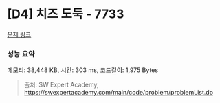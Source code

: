 # [D4] 치즈 도둑 - 7733 

[문제 링크](https://swexpertacademy.com/main/code/problem/problemDetail.do?contestProbId=AWrDOdQqRCUDFARG) 

### 성능 요약

메모리: 38,448 KB, 시간: 303 ms, 코드길이: 1,975 Bytes



> 출처: SW Expert Academy, https://swexpertacademy.com/main/code/problem/problemList.do